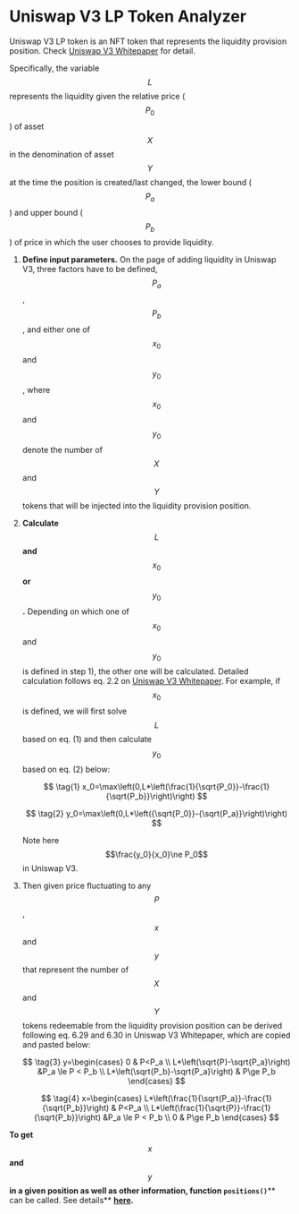 # Uniswap V3 LP Token Analyzer

Uniswap V3 LP token is an NFT token that represents the liquidity provision position. Check [Uniswap V3 Whitepaper](https://uniswap.org/whitepaper-v3.pdf) for detail.

Specifically, the variable $$L$$ represents the liquidity given the relative price ($$P_0$$) of asset $$X$$ in the denomination of asset $$Y$$ at the time the position is created/last changed, the lower bound ($$P_a$$) and upper bound ($$P_b$$) of price in which the user chooses to provide liquidity.

1. **Define input parameters.** On the page of adding liquidity in Uniswap V3, three factors have to be defined, $$P_a$$, $$P_b$$ , and either one of $$x_0$$ and $$y_0$$, where $$x_0$$ and $$y_0$$ denote the number of $$X$$ and $$Y$$ tokens that will be injected into the liquidity provision position.
2.  **Calculate** $$L$$ **and** $$x_0$$ **or** $$y_0$$**.** Depending on which one of $$x_0$$ and $$y_0$$ is defined in step 1), the other one will be calculated. Detailed calculation follows eq. 2.2 on [Uniswap V3 Whitepaper](https://uniswap.org/whitepaper-v3.pdf). For example, if $$x_0$$ is defined, we will first solve $$L$$ based on eq. (1) and then calculate $$y_0$$ based on eq. (2) below:

    $$
    \tag{1} x_0=\max\left(0,L*\left(\frac{1}{\sqrt{P_0}}-\frac{1}{\sqrt{P_b}}\right)\right)
    $$

    $$
    \tag{2} y_0=\max\left(0,L*\left({\sqrt{P_0}}-{\sqrt{P_a}}\right)\right)
    $$

    Note here $$\frac{y_0}{x_0}\ne P_0$$ in Uniswap V3.
3.  Then given price fluctuating to any $$P$$, $$x$$ and $$y$$ that represent the number of $$X$$ and $$Y$$ tokens redeemable from the liquidity provision position can be derived following eq. 6.29 and 6.30 in Uniswap V3 Whitepaper, which are copied and pasted below:

    $$
    \tag{3} y=\begin{cases} 0 & P<P_a \\ L*\left(\sqrt{P}-\sqrt{P_a}\right) &P_a \le P < P_b \\ L*\left(\sqrt{P_b}-\sqrt{P_a}\right) & P\ge P_b \end{cases}
    $$

    $$
    \tag{4} x=\begin{cases} L*\left(\frac{1}{\sqrt{P_a}}-\frac{1}{\sqrt{P_b}}\right) & P<P_a \\ L*\left(\frac{1}{\sqrt{P}}-\frac{1}{\sqrt{P_b}}\right) &P_a \le P < P_b \\ 0 & P\ge P_b \end{cases}
    $$

**To get** $$x$$ **and** $$y$$ **in a given position as well as other information, function **<mark style="color:orange;">**`positions()`**</mark>** can be called. See details** [**here**](https://docs.uniswap.org/protocol/reference/periphery/interfaces/INonfungiblePositionManager)**.**
